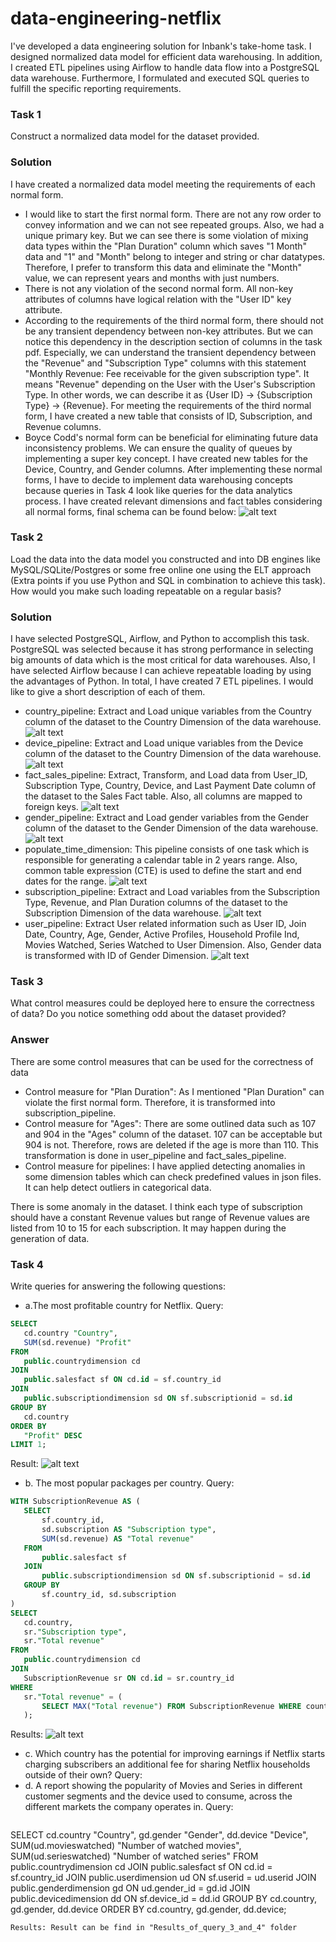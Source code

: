 # data-engineering-netflix
 I've developed a data engineering solution for Inbank's take-home task. I designed normalized data model for efficient data warehousing. In addition, I created ETL pipelines using Airflow to handle data flow into a PostgreSQL data warehouse. Furthermore, I formulated and executed SQL queries to fulfill the specific reporting requirements.
### Task 1
Construct a normalized data model for the dataset provided.
### Solution
I have created a normalized data model meeting the requirements of each normal form. 
- I would like to start the first normal form. There are not any row order to convey information and we can not see repeated groups. Also, we had a unique primary key. But we can see there is some violation of mixing data types within the "Plan Duration" column which saves "1 Month" data and "1" and "Month" belong to integer and string or char datatypes. Therefore, I prefer to transform this data and eliminate the "Month" value, we can represent years and months with just numbers. 
- There is not any violation of the second normal form. All non-key attributes of columns have logical relation with the "User ID" key attribute.
- According to the requirements of the third normal form, there should not be any transient dependency between non-key attributes. But we can notice this dependency in the description section of columns in the task pdf. Especially, we can understand the transient dependency between the "Revenue" and "Subscription Type" columns with this statement "Monthly Revenue: Fee receivable for the given subscription type". It means "Revenue" depending on the User with the User's Subscription Type. In other words, we can describe it as {User ID} → {Subscription Type} → {Revenue}. For meeting the requirements of the third normal form, I have created a new table that consists of ID, Subscription, and Revenue columns. 
- Boyce Codd's normal form can be beneficial for eliminating future data inconsistency problems. We can ensure the quality of queues by implementing a super key concept. I have created new tables for the Device, Country, and Gender columns. 
After implementing these normal forms, I have to decide to implement data warehousing concepts because queries in Task 4 look like queries for the data analytics process. I have created relevant dimensions and fact tables considering all normal forms, final schema can be found below:
![alt text](https://github.com/shahinyusifli/data-engineering-netflix/blob/main/Images/schema_netflix_dw.png)


### Task 2
Load the data into the data model you constructed and into DB engines like MySQL/SQLite/Postgres or some free online one using the ELT approach (Extra points if you use Python and SQL in combination to achieve this task). How would you make such loading repeatable on a regular basis?

### Solution
I have selected PostgreSQL, Airflow, and Python to accomplish this task. PostgreSQL was selected because it has strong performance in selecting big amounts of data which is the most critical for data warehouses. Also, I have selected Airflow because I can achieve repeatable loading by using the advantages of Python. In total, I have created 7 ETL pipelines. I would like to give a short description of each of them.
- country_pipeline: Extract and Load unique variables from the Country column of the dataset to the Country Dimension of the data warehouse.
![alt text](https://github.com/shahinyusifli/data-engineering-netflix/blob/main/Images/country_pipeline.png)
- device_pipeline: Extract and Load unique variables from the Device column of the dataset to the Country Dimension of the data warehouse.
![alt text](https://github.com/shahinyusifli/data-engineering-netflix/blob/main/Images/device_pipeline.png)
- fact_sales_pipeline: Extract, Transform, and Load data from User_ID, Subscription Type, Country, Device, and Last Payment Date column of the dataset to the Sales Fact table. Also, all columns are mapped to foreign keys.
![alt text](https://github.com/shahinyusifli/data-engineering-netflix/blob/main/Images/sales_fact_table_pipeline.png)
- gender_pipeline: Extract and Load gender variables from the Gender column of the dataset to the Gender Dimension of the data warehouse.
![alt text](https://github.com/shahinyusifli/data-engineering-netflix/blob/main/Images/genders_pipeline.png)
- populate_time_dimension: This pipeline consists of one task which is responsible for generating a calendar table in 2 years range. Also, common table expression (CTE) is used to define the start and end dates for the range.
![alt text](https://github.com/shahinyusifli/data-engineering-netflix/blob/main/Images/calendar_pipeline.png)
- subscription_pipeline: Extract and Load variables from the Subscription Type, Revenue, and Plan Duration columns of the dataset to the Subscription Dimension of the data warehouse.
![alt text](https://github.com/shahinyusifli/data-engineering-netflix/blob/main/Images/subscription_pipeline.png)
- user_pipeline: Extract User related information such as User ID, Join Date, Country, Age, Gender, Active Profiles, Household Profile Ind, Movies Watched, Series Watched to User Dimension. Also, Gender data is transformed with ID of Gender Dimension.
![alt text](https://github.com/shahinyusifli/data-engineering-netflix/blob/main/Images/users_pipeline.png)

### Task 3
What control measures could be deployed here to ensure the correctness of data? Do you notice something odd about the dataset provided?
### Answer 
There are some control measures that can be used for the correctness of data
- Control measure for "Plan Duration": As I mentioned "Plan Duration" can violate the first normal form. Therefore, it is transformed into subscription_pipeline.
- Control measure for "Ages": There are some outlined data such as 107 and 904 in the "Ages" column of the dataset. 107 can be acceptable but 904 is not. Therefore, rows are deleted if the age is more than 110. This transformation is done in user_pipeline and fact_sales_pipeline.
- Control measure for pipelines: I have applied detecting anomalies in some dimension tables which can check predefined values in json files. It can help detect outliers in categorical data.

There is some anomaly in the dataset. I think each type of subscription should have a constant Revenue values but range of Revenue values are listed from 10 to 15 for each subscription. It may happen during the generation of data.

### Task 4
Write queries for answering the following questions:
- a.The most profitable country for Netflix.
 Query:
 ```sql
SELECT
    cd.country "Country",
    SUM(sd.revenue) "Profit"
FROM
    public.countrydimension cd
JOIN
    public.salesfact sf ON cd.id = sf.country_id
JOIN
    public.subscriptiondimension sd ON sf.subscriptionid = sd.id
GROUP BY
    cd.country
ORDER BY
    "Profit" DESC
LIMIT 1;
```
Result:
![alt text](https://github.com/shahinyusifli/data-engineering-netflix/blob/main/Images/result_of_first_task.png)
- b. The most popular packages per country.
 Query:
 ``` sql
 WITH SubscriptionRevenue AS (
    SELECT
        sf.country_id,
        sd.subscription AS "Subscription type",
        SUM(sd.revenue) AS "Total revenue"
    FROM
        public.salesfact sf
    JOIN
        public.subscriptiondimension sd ON sf.subscriptionid = sd.id
    GROUP BY
        sf.country_id, sd.subscription
)
SELECT
    cd.country,
    sr."Subscription type",
    sr."Total revenue"
FROM
    public.countrydimension cd
JOIN
    SubscriptionRevenue sr ON cd.id = sr.country_id
WHERE
    sr."Total revenue" = (
        SELECT MAX("Total revenue") FROM SubscriptionRevenue WHERE country_id = sr.country_id
    );
```
Results: ![alt text](https://github.com/shahinyusifli/data-engineering-netflix/blob/main/Images/result_of_second_task.png)
- c. Which country has the potential for improving earnings if Netflix starts charging subscribers an additional fee for sharing Netflix households outside of their own?
 Query:
- d. A report showing the popularity of Movies and Series in different customer segments and the device used to consume, across the different markets the company operates in.
 Query:
  ``` sql
 SELECT
    cd.country "Country",
    gd.gender "Gender",
    dd.device "Device",
    SUM(ud.movieswatched) "Number of watched movies",
    SUM(ud.serieswatched) "Number of watched series"
FROM
    public.countrydimension cd
JOIN
    public.salesfact sf ON cd.id = sf.country_id
JOIN
    public.userdimension ud ON sf.userid = ud.userid
JOIN
    public.genderdimension gd ON ud.gender_id = gd.id
JOIN
    public.devicedimension dd ON sf.device_id = dd.id
GROUP BY
    cd.country, gd.gender, dd.device
ORDER BY
    cd.country, gd.gender, dd.device;
 ```
Results: Result can be find in "Results_of_query_3_and_4" folder 